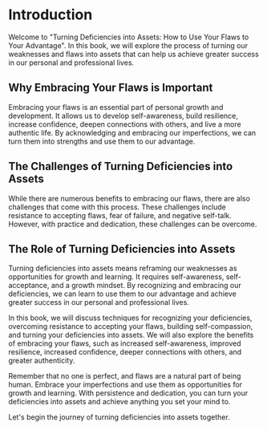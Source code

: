 Introduction
============

Welcome to "Turning Deficiencies into Assets: How to Use Your Flaws to Your Advantage". In this book, we will explore the process of turning our weaknesses and flaws into assets that can help us achieve greater success in our personal and professional lives.

Why Embracing Your Flaws is Important
-------------------------------------

Embracing your flaws is an essential part of personal growth and development. It allows us to develop self-awareness, build resilience, increase confidence, deepen connections with others, and live a more authentic life. By acknowledging and embracing our imperfections, we can turn them into strengths and use them to our advantage.

The Challenges of Turning Deficiencies into Assets
--------------------------------------------------

While there are numerous benefits to embracing our flaws, there are also challenges that come with this process. These challenges include resistance to accepting flaws, fear of failure, and negative self-talk. However, with practice and dedication, these challenges can be overcome.

The Role of Turning Deficiencies into Assets
--------------------------------------------

Turning deficiencies into assets means reframing our weaknesses as opportunities for growth and learning. It requires self-awareness, self-acceptance, and a growth mindset. By recognizing and embracing our deficiencies, we can learn to use them to our advantage and achieve greater success in our personal and professional lives.

In this book, we will discuss techniques for recognizing your deficiencies, overcoming resistance to accepting your flaws, building self-compassion, and turning your deficiencies into assets. We will also explore the benefits of embracing your flaws, such as increased self-awareness, improved resilience, increased confidence, deeper connections with others, and greater authenticity.

Remember that no one is perfect, and flaws are a natural part of being human. Embrace your imperfections and use them as opportunities for growth and learning. With persistence and dedication, you can turn your deficiencies into assets and achieve anything you set your mind to.

Let's begin the journey of turning deficiencies into assets together.


